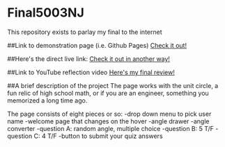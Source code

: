 # Final5003NJ

This repository exists to parlay my final to the internet

##Link to demonstration page (i.e. Github Pages)
[Check it out!](https://github.com/njj2113/Final5003NJ)

##Here's the direct live link:
[Check it out in another way!](https://codepen.io/njj2113/live/zVpzwr)

##Link to YouTube reflection video
[Here's my final review!](https://youtu.be/hOP7ldupPvw)

##A brief description of the project
The page works with the unit circle, a fun relic of high school math, or if you are an engineer, something you memorized a long time ago.

The page consists of eight pieces or so:
-drop down menu to pick user name
-welcome page that changes on the hover
-angle drawer
-angle converter
-question A: random angle, multiple choice
-question B: 5 T/F
-question C: 4 T/F
-button to submit your quiz answers
